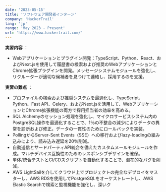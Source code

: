 ```yaml
---
date: '2023-05-15'
title: 'ソフトウェア開発者インターン'
company: 'HackerTrail'
lang: 'jp'
range: 'May 2023 - Present'
url: 'https://www.hackertrail.com/'
---
```

**実習内容** ：

* Webアプリケーションとプラグイン開発：TypeScript、Python、React、およびNext.jsを使用して履歴書の検索および推奨のWebアプリケーションとChrome拡張プラグインを開発。メッセージシステムモジュールを強化し、リクルーターが適切な候補者を見つけて連絡し、採用するのを支援。

 **実習の難点** ：

* プロファイルの検索および推奨システムを最適化し、TypeScript、Python、Fast API、Celery、およびNext.jsを活用して、WebアプリケーションとChrome拡張機能の両方で採用担当者の効率を高める。
* SQL Alchemyのセッション処理を強化し、マイクロサービスシステム内のPostgreSQL操作を最適化することで、1％の不整合の減少によりデータの異常を診断および修正。データの一貫性のためにロールバックを実装。
* PollingからServer-Sent Events（SSE）への移行およびlazy-loadingの組み込みにより、読み込み遅延を20％削減。
* 自動送信とサードパーティAPI統合を備えたカスタムメールモジュールを作成。マルチデバイス互換性のためのレスポンシブデザインを確保。
* 単体/統合テストとCI/CDスクリプトを自動化することで、潜在的なバグを削減。
* AWS LightSailを介してクラウド上でプロジェクトの完全なデプロイをマスターし、AWS RDSを使用してPostgreSQLをオーケストレートし、AWS Elastic Searchで検索と監視機能を強化し、深いク
